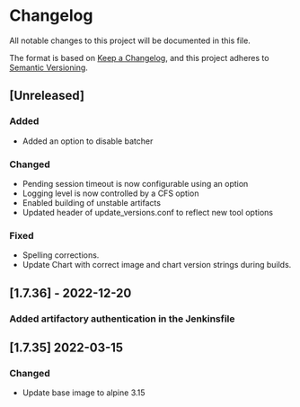 # Changelog

All notable changes to this project will be documented in this file.

The format is based on [Keep a Changelog](https://keepachangelog.com/en/1.0.0/),
and this project adheres to [Semantic Versioning](https://semver.org/spec/v2.0.0.html).


## [Unreleased]
### Added
- Added an option to disable batcher

### Changed
- Pending session timeout is now configurable using an option
- Logging level is now controlled by a CFS option
- Enabled building of unstable artifacts
- Updated header of update_versions.conf to reflect new tool options

### Fixed
- Spelling corrections.
- Update Chart with correct image and chart version strings during builds.

## [1.7.36] - 2022-12-20
### Added artifactory authentication in the Jenkinsfile

## [1.7.35] 2022-03-15
### Changed
- Update base image to alpine 3.15

